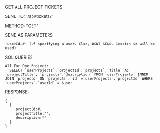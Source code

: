 GET ALL PROJECT TICKETS

  SEND TO:
    '/api/tickets?'

  METHOD:
    "GET"

  SEND AS PARAMETERS

    'userId=#' (if specifying a user. Else, DONT SEND. Session id will be used)


  SQL QUERIES

    All For One Project:
      SELECT `userProjects`.`projectId`,`projects`.`title` AS `projectTitle`, `projects`.`description` FROM `userProjects` INNER JOIN `projects` ON `projects`.`id` =`userProjects`.`projectId` WHERE `userProjects`.`userId` = $user


  RESPONSE:

    {
      {
         projectId:#,
         projectTitle:"",
         description:""
      }
    }
